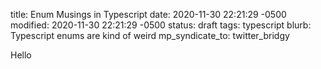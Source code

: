 title: Enum Musings in Typescript
date: 2020-11-30 22:21:29 -0500
modified: 2020-11-30 22:21:29 -0500
status: draft
tags: typescript
blurb: Typescript enums are kind of weird
mp_syndicate_to: twitter_bridgy

Hello
